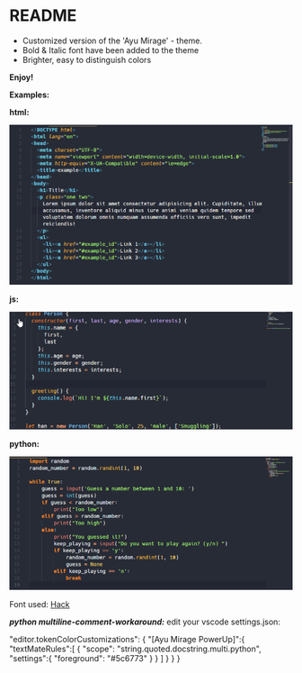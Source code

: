 # README

+ Customized version of the 'Ayu Mirage' - theme.
+ Bold & Italic font have been added to the theme 
+ Brighter, easy to distinguish colors


**Enjoy!**


**Examples:**

**html:**


![html example](example.png)

**js:**


![js example](example2.png)

**python:**

![python example](example3.png)



Font used:
[Hack](https://github.com/source-foundry/Hack)

***python multiline-comment-workaround:***
edit your vscode settings.json:

"editor.tokenColorCustomizations": {
        "[Ayu Mirage PowerUp]":{
          "textMateRules":[
            {
              "scope": "string.quoted.docstring.multi.python",
              "settings":{
                "foreground": "#5c6773"
               }
            }
          ]
        }
    }
}
